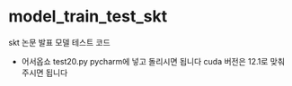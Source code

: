 # model_train_test_skt
skt 논문 발표 모델 테스트 코드
- 어서옵쇼 test20.py pycharm에 넣고 돌리시면 됩니다
cuda 버전은 12.1로 맞춰주시면 됩니다
